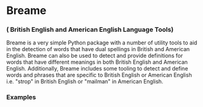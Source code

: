 # Breame

### ( **Br**itish **E**nglish and **Am**erican **E**nglish Language Tools)

Breame is a very simple Python package with a number of utility tools to aid in the detection of words that have dual spellings in British and American English. Breame can also be used to detect and provide definitions for words that have different meanings in both British English and American English. Additionally, Breame includes some tooling to detect and define words and phrases that are specific to British English or American English i.e. "strop" in British English or "mailman" in American English.

### Examples

